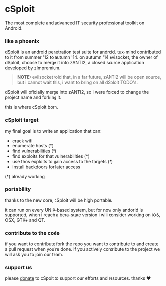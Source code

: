 ---
---

# cSploit

The most complete and advanced IT security professional toolkit on Android.

### like a phoenix

dSploit is an android penetration test suite for android. tux-mind contributed to it from summer '12 to autumn '14.
on autumn '14 evisocket, the owner of dSploit, choose to merge it into zANTI2, a closed source application developed by zImpremium.

> **NOTE:** evilsocket told that, in a far future, zANTI2 will be open source,
> but i cannot wait this, i want to bring on all dSploit TODO's.

dSploit will oficially merge into zANTI2, so i were forced to change the project name and forking it.

this is where cSploit born.

### cSploit target

my final goal is to write an application that can:

  - crack wifi
  - enumerate hosts (*)
  - find vulnerabilities (*)
  - find exploits for that vulnerabilities (*)
  - use thos exploits to gain access to the targets (*)
  - install backdoors for later access

(*) already working

### portability

thanks to the new core, cSploit will be high portable.

it can run on every UNIX-based system, but for now only andorid is supported, when i reach a beta-state version i will consider working on iOS, OSX, GTK+ and QT.

### contribute to the code

if you want to contribute fork the repo you want to contribute to and create a pull request when you're done.
if you actively contribute to the project we will ask you to join our team.

### support us

please [donate](/donate.html) to cSpoit to support our efforts and resources.
thanks :heart:
